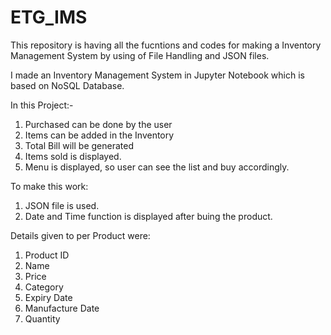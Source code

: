 # ETG_IMS


This repository is having all the fucntions and codes for making a Inventory Management System by using of File Handling and JSON files.


I made an Inventory Management System in Jupyter Notebook which is based on NoSQL Database.

In this Project:-

1. Purchased can be done by the user
2. Items can be added in the Inventory
3. Total Bill will be generated
4. Items sold is displayed.
5. Menu is  displayed, so user can see the list and buy accordingly.


To make this work:
1. JSON file is used.
2. Date and Time function is  displayed after buing the product.

Details given to per Product were:
1. Product ID
2. Name
3. Price
4. Category
5. Expiry Date
6. Manufacture Date
7. Quantity



